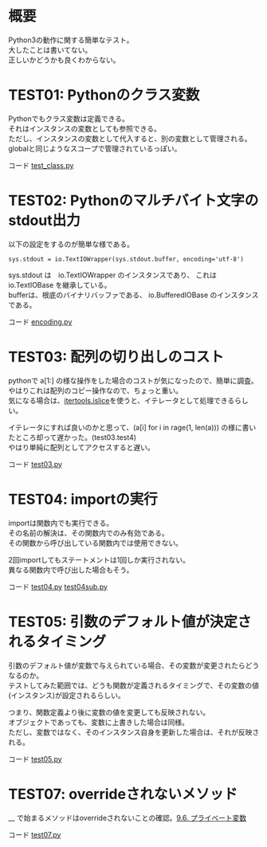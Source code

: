 # 概要
Python3の動作に関する簡単なテスト。  
大したことは書いてない。  
正しいかどうかも良くわからない。  

# TEST01: Pythonのクラス変数
Pythonでもクラス変数は定義できる。  
それはインスタンスの変数としても参照できる。  
ただし、インスタンスの変数として代入すると、別の変数として管理される。  
globalと同じようなスコープで管理されているっぽい。  

コード [test_class.py](test_class.py)

# TEST02: Pythonのマルチバイト文字のstdout出力
以下の設定をするのが簡単な様である。
```
sys.stdout = io.TextIOWrapper(sys.stdout.buffer, encoding='utf-8')
```

sys.stdout は　io.TextIOWrapper のインスタンスであり、
これは io.TextIOBase を継承している。  
bufferは、根底のバイナリバッファである、 io.BufferedIOBase のインスタンスである。  

コード [encoding.py](encoding.py)



# <a name="TEST03">TEST03: 配列の切り出しのコスト
pythonで a[1:] の様な操作をした場合のコストが気になったので、簡単に調査。  
やはりこれは配列のコピー操作なので、ちょっと重い。  
気になる場合は、[itertools.islice](https://docs.python.jp/3/library/itertools.html#itertools.islice)を使うと、イテレータとして処理できるらしい。  

イテレータにすれば良いのかと思って、(a[i] for i in rage(1, len(a))) の様に書いたところ却って遅かった。(test03.test4)  
やはり単純に配列としてアクセスすると遅い。  

コード [test03.py](test03.py)




# <a name="TEST04">TEST04: importの実行
importは関数内でも実行できる。  
その名前の解決は、その関数内でのみ有効である。  
その関数から呼び出している関数内では使用できない。  

2回importしてもステートメントは1回しか実行されない。  
異なる関数内で呼び出した場合もそう。  
 
コード [test04.py](test04.py) [test04sub.py](test04sub.py)


# <a name="TEST05">TEST05: 引数のデフォルト値が決定されるタイミング
引数のデフォルト値が変数で与えられている場合、その変数が変更されたらどうなるのか。  
テストしてみた範囲では、どうも関数が定義されるタイミングで、その変数の値(インスタンス)が設定されるらしい。  

つまり、関数定義より後に変数の値を変更しても反映されない。  
オブジェクトであっても、変数に上書きした場合は同様。  
ただし、変数ではなく、そのインスタンス自身を更新した場合は、それが反映される。  
 
コード [test05.py](test05.py)

# TEST07: overrideされないメソッド
__ で始まるメソッドはoverrideされないことの確認。[9.6. プライベート変数](https://docs.python.jp/3/tutorial/classes.html#private-variables)  

コード [test07.py](test07.py)
